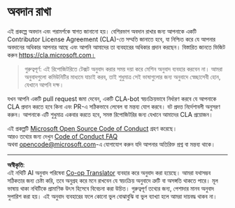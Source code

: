 <!--
CO_OP_TRANSLATOR_METADATA:
{
  "original_hash": "977ec5266dfd78ad1ce2bd8d46fccbda",
  "translation_date": "2025-08-29T20:09:55+00:00",
  "source_file": "CONTRIBUTING.md",
  "language_code": "bn"
}
-->
# অবদান রাখা

এই প্রকল্পে অবদান এবং পরামর্শকে স্বাগত জানানো হয়। বেশিরভাগ অবদান রাখার জন্য আপনাকে একটি Contributor License Agreement (CLA)-তে সম্মতি জানাতে হবে, যা নিশ্চিত করে যে আপনার অবদানের অধিকার আপনার আছে এবং আপনি আমাদের তা ব্যবহারের অধিকার প্রদান করছেন। বিস্তারিত জানতে ভিজিট করুন https://cla.microsoft.com।

> গুরুত্বপূর্ণ: এই রিপোজিটরিতে টেক্সট অনুবাদ করার সময় দয়া করে মেশিন অনুবাদ ব্যবহার করবেন না। আমরা অনুবাদগুলো কমিউনিটির মাধ্যমে যাচাই করব, তাই শুধুমাত্র সেই ভাষাগুলোর জন্য অনুবাদে স্বেচ্ছাসেবী হোন, যেখানে আপনি দক্ষ।

যখন আপনি একটি pull request জমা দেবেন, একটি CLA-bot স্বয়ংক্রিয়ভাবে নির্ধারণ করবে যে আপনাকে CLA প্রদান করতে হবে কিনা এবং PR-এ সঠিকভাবে লেবেল বা মন্তব্য যোগ করবে। বট প্রদত্ত নির্দেশাবলী অনুসরণ করুন। আপনাকে এটি শুধুমাত্র একবার করতে হবে, সমস্ত রিপোজিটরির জন্য যেখানে আমাদের CLA প্রয়োজন।

এই প্রকল্পটি [Microsoft Open Source Code of Conduct](https://opensource.microsoft.com/codeofconduct/) গ্রহণ করেছে।  
আরও তথ্যের জন্য দেখুন [Code of Conduct FAQ](https://opensource.microsoft.com/codeofconduct/faq/)  
অথবা [opencode@microsoft.com](mailto:opencode@microsoft.com)-এ যোগাযোগ করুন যদি আপনার অতিরিক্ত প্রশ্ন বা মন্তব্য থাকে।

---

**অস্বীকৃতি**:  
এই নথিটি AI অনুবাদ পরিষেবা [Co-op Translator](https://github.com/Azure/co-op-translator) ব্যবহার করে অনুবাদ করা হয়েছে। আমরা যথাসম্ভব সঠিকতার জন্য চেষ্টা করি, তবে অনুগ্রহ করে মনে রাখবেন যে স্বয়ংক্রিয় অনুবাদে ত্রুটি বা অসঙ্গতি থাকতে পারে। মূল ভাষায় থাকা নথিটিকে প্রামাণিক উৎস হিসেবে বিবেচনা করা উচিত। গুরুত্বপূর্ণ তথ্যের জন্য, পেশাদার মানব অনুবাদ সুপারিশ করা হয়। এই অনুবাদ ব্যবহারের ফলে কোনো ভুল বোঝাবুঝি বা ভুল ব্যাখ্যা হলে আমরা দায়বদ্ধ থাকব না।